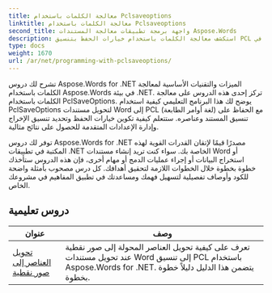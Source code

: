```yaml
---
title: معالجة الكلمات باستخدام Pclsaveoptions
linktitle: معالجة الكلمات باستخدام Pclsaveoptions
second_title: واجهة برمجة تطبيقات معالجة المستندات Aspose.Words
description: استكشف معالجة الكلمات باستخدام خيارات الحفظ بتنسيق PCL في Aspose.Words for .NET. تعرّف على كيفية معالجة مستندات Word وتخصيصها وحفظها بتنسيق PCL من خلال دروس تعليمية خطوة بخطوة وأمثلة أكواد.
type: docs
weight: 1670
url: /ar/net/programming-with-pclsaveoptions/
---
```

تشرح لك دروس Aspose.Words for .NET الميزات والتقنيات الأساسية لمعالجة الكلمات باستخدام Aspose.Words في بيئة .NET. تركز إحدى هذه الدروس على معالجة الكلمات باستخدام PclSaveOptions. يوضح لك هذا البرنامج التعليمي كيفية استخدام PclSaveOptions لتحويل مستندات Word إلى PCL (لغة أوامر الطابعة) مع الحفاظ على تنسيق المستند وعناصره. ستتعلم كيفية تكوين خيارات الحفظ وتحديد تنسيق الإخراج وإدارة الإعدادات المتقدمة للحصول على نتائج مثالية.

توفر لك دروس Aspose.Words for .NET مصدرًا قيمًا لإتقان القدرات القوية لهذه المكتبة في تطبيقات .NET الخاصة بك. سواء كنت تريد إنشاء مستندات Word أو استخراج البيانات أو إجراء عمليات الدمج أو مهام أخرى، فإن هذه الدروس ستأخذك خطوة بخطوة خلال الخطوات اللازمة لتحقيق أهدافك. كل درس مصحوب بأمثلة واضحة للكود وأوصاف تفصيلية لتسهيل فهمك ومساعدتك في تطبيق المفاهيم في مشروعك الخاص.

 ## دروس تعليمية
| عنوان | وصف |
| --- | --- |
| [تحويل العناصر إلى صور نقطية](./rasterize-transformed-elements/) | تعرف على كيفية تحويل العناصر المحولة إلى صور نقطية عند تحويل مستندات Word إلى تنسيق PCL باستخدام Aspose.Words for .NET. يتضمن هذا الدليل دليلاً خطوة بخطوة. |
